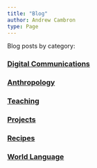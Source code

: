 ```yaml
---
title: "Blog"
author: Andrew Cambron
type: Page
---
```

Blog posts by category:

### [Digital Communications](digcom) 

### [Anthropology](anthropology) 

### [Teaching](pedagogy) 

### [Projects](tinkering) 

### [Recipes](recipes) 

### [World Language](world-language)